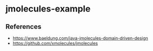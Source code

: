 # jmolecules-example

## References

- https://www.baeldung.com/java-jmolecules-domain-driven-design
- https://github.com/xmolecules/jmolecules
